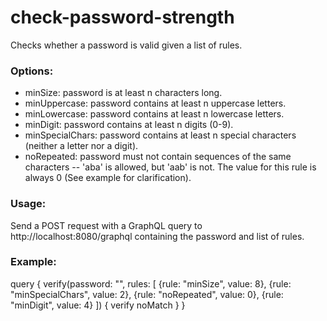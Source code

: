 # check-password-strength
Checks whether a password is valid given a list of rules.

### Options:

- minSize: password is at least n characters long.
- minUppercase: password contains at least n uppercase letters.
- minLowercase: password contains at least n lowercase letters.
- minDigit: password contains at least n digits (0-9).
- minSpecialChars: password contains at least n special characters (neither a letter nor a digit).
- noRepeated: password must not contain sequences of the same characters -- 'aba' is allowed, but 'aab' is not. The value for this rule is always 0 (See example for clarification).

### Usage:

Send a POST request with a GraphQL query to http://localhost:8080/graphql containing the password and list of rules.

### Example:

query {
    verify(password: "", rules: [
      {rule: "minSize", value: 8},
      {rule: "minSpecialChars", value: 2},
      {rule: "noRepeated", value: 0},
      {rule: "minDigit", value: 4}
    ])  {
         verify
         noMatch
    }
}

